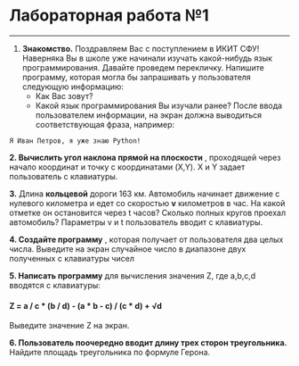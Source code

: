 # Лабораторная работа №1
---
1. **Знакомство.** Поздравляем Вас с поступлением в ИКИТ СФУ! Наверняка Вы в школе уже начинали изучать какой-нибудь язык программирования. Давайте проведем перекличку. Напишите программу, которая могла бы запрашивать у пользователя следующую информацию:
    - Как Вас зовут?
    - Какой язык программирования Вы изучали ранее?
После ввода пользователем информации, на экран должна выводиться соответствующая фраза, например:
```
Я Иван Петров, я уже знаю Python!
```

**2. Вычислить угол наклона прямой на плоскости** , проходящей через начало координат и точку с координатами (X,Y). X и Y задает пользователь с клавиатуры.

**3.** Длина **кольцевой** дороги 163 км. Автомобиль начинает движение с нулевого километра и едет со скоростью **v** километров в час.
На какой отметке он остановится через t часов?
Сколько полных кругов проехал автомобиль?
Параметры v и t пользователь вводит с клавиатуры.

**4. Создайте программу** , которая получает от пользователя два целых числа. Выведите на экран случайное число в диапазоне двух полученных с клавиатуры чисел

**5. Написать программу** для вычисления значения Z, где a,b,c,d вводятся с клавиатуры:

#### Z = a / c * (b / d) - (a * b - c) / (c * d) + √d

Выведите значение Z на экран.

**6. Пользователь поочередно вводит длину трех сторон треугольника.** Найдите площадь треугольника по формуле Герона.
